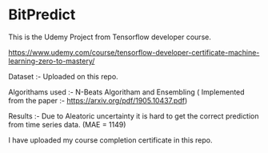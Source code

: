 # BitPredict
This is the Udemy Project from Tensorflow developer course.


https://www.udemy.com/course/tensorflow-developer-certificate-machine-learning-zero-to-mastery/

Dataset :- Uploaded on this repo.

Algorithams used :- N-Beats Algoritham and Ensembling ( Implemented from the paper :- https://arxiv.org/pdf/1905.10437.pdf)

Results :- Due to Aleatoric uncertainty it is hard to get the correct prediction from time series data. (MAE = 1149)

I have uploaded my course completion certificate in this repo.
